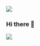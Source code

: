 <img src="https://capsule-render.vercel.app/api?type=waving&color=ff8f2e&height=100&section=header&text=H%20i&fontSize=10" />

### Hi there 👋

<img src="https://capsule-render.vercel.app/api?type=waving&color=ff8f2e&height=100&section=footer" />


<!--
**zayoonez/zayoonez** is a ✨ _special_ ✨ repository because its `README.md` (this file) appears on your GitHub profile.

Here are some ideas to get you started:

- 🔭 I’m currently working on ...
- 🌱 I’m currently learning ...
- 👯 I’m looking to collaborate on ...
- 🤔 I’m looking for help with ...
- 💬 Ask me about ...
- 📫 How to reach me: ...
- 😄 Pronouns: ...
- ⚡ Fun fact: ...
-->
